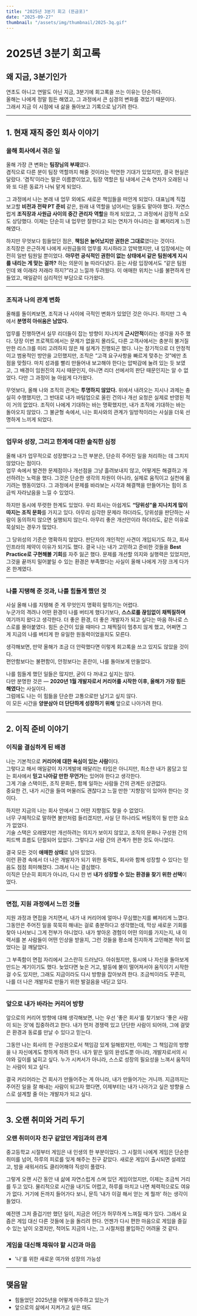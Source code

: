 ```yaml
---
title: "2025년 3분기 회고 (뜬금포)"
date: "2025-09-27"
thumbnail: "/assets/img/thumbnail/2025-3q.gif"
---
```


# 2025년 3분기 회고록

## 왜 지금, 3분기인가
연초도 아니고 연말도 아닌 지금, 3분기에 회고록을 쓰는 이유는 단순하다.  
올해는 나에게 정말 힘든 해였고, 그 과정에서 큰 심경의 변화를 겪었기 때문이다.  
그래서 지금 이 시점에 내 삶을 돌아보고 기록으로 남기려 한다.

---

## 1. 현재 재직 중인 회사 이야기
### 올해 회사에서 겪은 일

올해 가장 큰 변화는 **팀장님의 부재**였다.  
겸직으로 다른 분이 팀장 역할까지 해줄 것이라는 막연한 기대가 있었지만, 결국 현실은 달랐다. ‘겸직’이라는 말은 이름뿐이었고, 팀장 역할은 팀 내에서 근속 연차가 오래된 나와 또 다른 동료가 나눠 맡게 되었다.

그 과정에서 나는 본래 내 업무 외에도 새로운 책임들을 떠안게 되었다. 대표님께 직접 보고할 **비전과 전략 PT 준비** 같은, 원래 내 역할을 넘어서는 일들도 맡아야 했다. 자연스럽게 **조직장과 사원급 사이의 중간 관리자 역할**을 하게 되었고, 그 과정에서 감정적 소모도 상당했다. 이제는 단순히 내 업무만 잘한다고 되는 연차가 아니라는 걸 뼈저리게 느낀 해였다.

하지만 무엇보다 힘들었던 점은, **책임은 늘어났지만 권한은 그대로**였다는 것이다.  
조직장은 은근하게 나에게 사원급들의 업무를 지시하라고 압박했지만, 내 입장에서는 여전히 일반 팀원일 뿐이었다. **아무런 공식적인 권한이 없는 상태에서 같은 팀원에게 지시를 내리는 게 맞는 걸까?** 하는 의문이 늘 따라다녔다. 듣는 사람 입장에서도 “같은 팀원인데 왜 이래라 저래라 하지?”라고 느낄까 두려웠다. 이 애매한 위치는 나를 불편하게 만들었고, 매일같이 심리적인 부담으로 다가왔다.

---

### 조직과 나의 관계 변화

올해를 돌이켜보면, 조직과 나 사이에 극적인 변화가 있었던 것은 아니다. 하지만 그 속에서 **분명히 아쉬움은 남았다.**

업무를 진행하면서 실무 리더들이 잡는 방향이 지나치게 **근시안적**이라는 생각을 자주 했다. 당장 이번 프로젝트에서는 문제가 없을지 몰라도, 다른 고객사에서는 충분히 불거질 만한 리스크를 미리 고려하지 않은 채 설계가 진행되곤 했다. 나는 장기적으로 더 안정적이고 범용적인 방안을 고민했지만, 조직은 “고객 요구사항을 빠르게 맞추는 것”에만 초점을 맞췄다. 마치 성과를 빨리 만들어내 보고해야 한다는 압박감에 눌려 있는 듯 보였고, 그 배경이 임원진의 지시 때문인지, 아니면 리더 선에서의 판단 때문인지는 알 수 없었다. 다만 그 과정이 늘 아쉽게 다가왔다.

무엇보다, 올해 나와 조직의 관계는 **투명하지 않았다.** 위에서 내려오는 지시나 과제는 충실히 수행했지만, 그 반대로 내가 바텀업으로 올린 건의나 개선 요청은 실제로 반영된 적이 거의 없었다. 조직이 나에게 기대하는 바는 명확했지만, 내가 조직에 기대하는 바는 돌아오지 않았다. 그 불균형 속에서, 나는 회사와의 관계가 일방적이라는 사실을 더욱 선명하게 느끼게 되었다.

---

### 업무와 성장, 그리고 한계에 대한 솔직한 심정

올해 내가 업무적으로 성장했다고 느낀 부분은, 단순히 주어진 일을 처리하는 데 그치지 않았다는 점이다.  
업무 속에서 발견한 문제점이나 개선점을 그냥 흘려보내지 않고, 어떻게든 해결하고 개선하려는 노력을 했다. 그것은 단순한 생각의 차원이 아니라, 실제로 움직이고 실천에 옮기려는 행동이었다. 그 과정에서 문제를 바라보는 시각과 해결책을 만들어가는 힘이 조금씩 자라났음을 느낄 수 있었다.

하지만 동시에 뚜렷한 한계도 있었다. 우리 회사는 아쉽게도 **“당위성”을 지나치게 많이 따지는 조직 문화**를 가지고 있다. 아무리 심각한 문제라 하더라도, 당위성을 판단하는 사람이 동의하지 않으면 실행되지 않는다. 아무리 좋은 개선안이라 하더라도, 같은 이유로 묵살되는 경우가 많았다.

그 당위성의 기준은 명확하지 않았다. 판단자의 개인적인 사견이 개입되기도 하고, 회사 인프라의 제약이 이유가 되기도 했다. 결국 나는 내가 고민하고 준비한 것들을 **Best Practice로 구현해볼 기회**를 자주 잃곤 했다. 문제를 개선할 의지와 실행력은 있었지만, 그것을 끝까지 밀어붙일 수 있는 환경은 부족했다는 사실이 올해 나에게 가장 크게 다가온 한계였다.

---

### 나를 지탱해 준 것과, 나를 힘들게 했던 것

사실 올해 나를 지탱해 준 게 무엇인지 명확히 말하기는 어렵다.  
누군가의 격려나 어떤 환경이 나를 버티게 했다기보다, **스스로를 끊임없이 채찍질하며** 여기까지 왔다고 생각한다. 더 좋은 환경, 더 좋은 개발자가 되고 싶다는 마음 하나로 스스로를 몰아붙였다. 힘든 순간이 있을 때마다 그 채찍질이 멈추지 않게 했고, 어쩌면 그게 지금의 나를 버티게 한 유일한 원동력이었을지도 모른다.

생각해보면, 만약 올해가 조금 더 안락했다면 이렇게 회고록을 쓰고 있지도 않았을 것이다.  
편안함보다는 불편함이, 안정보다는 혼란이, 나를 돌아보게 만들었다.

나를 힘들게 했던 일들은 많지만, 굳이 다 꺼내고 싶지는 않다.  
다만 분명한 것은 — **2020년 1월 개발자로서 커리어를 시작한 이후, 올해가 가장 힘든 해였다**는 사실이다.  
그럼에도 나는 이 힘듦을 단순한 고통으로만 남기고 싶지 않다.  
이 모든 시간을 **양분삼아 더 단단하게 성장하기 위해** 앞으로 나아가려 한다.

---

## 2. 이직 준비 이야기
### 이직을 결심하게 된 배경
나는 기본적으로 **커리어에 대한 욕심이 있는 사람**이다.  
그렇다고 해서 매일같이 자기계발에 매달리는 타입은 아니지만, 최소한 내가 몸담고 있는 회사에서 **믿고 나아갈 만한 무언가**는 있어야 한다고 생각한다.  
그게 기술 스택이든, 조직 문화든, 함께 일하는 사람들 간의 관계든 상관없다.  
중요한 건, 내가 시간을 들여 머물러도 괜찮다고 느낄 만한 '지향점'이 있어야 한다는 것이다.

하지만 지금의 나는 회사 안에서 그 어떤 지향점도 찾을 수 없었다.  
너무 구체적으로 말하면 불만처럼 들리겠지만, 사실 단 하나라도 버팀목이 될 만한 요소가 없었다.  
기술 스택은 오래됐지만 개선하려는 의지가 보이지 않았고, 조직의 문화나 구성원 간의 피드백 흐름도 단절되어 있었다. 그렇다고 사람 간의 관계가 편한 것도 아니었다.

결국 모든 것이 **애매한 상태**로 남아 있었다.  
이런 환경 속에서 더 나은 개발자가 되기 위한 동력도, 회사와 함께 성장할 수 있다는 믿음도 점점 희미해졌다. 그래서 나는 결심했다.  
이직은 단순히 회피가 아니라, 다시 한 번 **내가 성장할 수 있는 환경을 찾기 위한 선택**이었다.

---

### 면접, 지원 과정에서 느낀 것들
지원 과정과 면접을 거치면서, 내가 내 커리어에 얼마나 무심했는지를 뼈저리게 느꼈다.
그동안은 주어진 일을 묵묵히 해내는 걸로 충분하다고 생각했는데, 막상 새로운 기회를 찾아 나서보니 그게 전부가 아니었다.
내가 쌓아온 경험이 어떤 의미를 가지는지, 내 이력서를 본 사람들이 어떤 인상을 받을지,
그런 것들을 평소에 진지하게 고민해본 적이 없었다는 걸 깨달았다.

그 부족함이 면접 자리에서 고스란히 드러났다.
아쉬웠지만, 동시에 나 자신을 돌아보게 만드는 계기이기도 했다.
늦었다면 늦은 거고, 발등에 불이 떨어져서야 움직이기 시작한 걸 수도 있지만,
그래도 지금이라도 다시 방향을 잡아보려 한다.
조금씩이라도 꾸준히, 나를 더 나은 개발자로 만들기 위한 발걸음을 내딛고 있다.

---

### 앞으로 내가 바라는 커리어 방향
앞으로의 커리어 방향에 대해 생각해보면, 나는 우선 ‘좋은 회사’를 찾기보다 ‘좋은 사람이 되는 것’에 집중하려고 한다.
내가 먼저 경쟁력 있고 단단한 사람이 되어야, 그에 걸맞은 환경과 동료를 만날 수 있다고 믿는다.

그동안 나는 회사의 한 구성원으로서 책임감 있게 일해왔지만, 이제는 그 책임감의 방향을 나 자신에게도 향하게 하려 한다.
내가 맡은 일의 완성도뿐 아니라, 개발자로서의 시야와 깊이를 넓히고 싶다.
누가 시켜서가 아니라, 스스로 성장의 필요성을 느껴서 움직이는 사람이 되고 싶다.

결국 커리어라는 건 회사가 만들어주는 게 아니라, 내가 만들어가는 거니까.
지금까지는 주어진 일을 잘 해내는 사람이 되고자 했다면,
이제부터는 내가 나아가고 싶은 방향을 스스로 설계할 줄 아는 개발자가 되고 싶다.

---

## 3. 오랜 취미와 거리 두기
### 오랜 취미이자 친구 같았던 게임과의 관계
중고등학교 시절부터 게임은 내 인생의 한 부분이었다.
그 시절의 나에게 게임은 단순한 취미를 넘어, 하루의 피로를 잊게 해주는 친구 같았다.
새로운 게임이 출시되면 설레었고, 밤을 새워서라도 클리어해야 직성이 풀렸다.

그렇게 오랜 시간 동안 내 삶에 자연스럽게 스며 있던 게임이었지만,
이제는 조금씩 거리를 두고 있다.
물리적으로 시간을 내기도 어렵고, 하루를 마치고 나면 체력적으로도 여유가 없다.
거기에 돈까지 들어가다 보니, 문득 ‘내가 이걸 해서 얻는 게 뭘까’ 하는 생각이 들었다.

예전엔 그저 즐겁기만 했던 일이,
지금은 어딘가 허무하게 느껴질 때가 있다.
그래서 요즘은 게임 대신 다른 것들에 눈을 돌리려 한다.
언젠가 다시 편한 마음으로 게임을 즐길 수 있는 날이 오겠지만,
적어도 지금의 나는, 그 시절처럼 몰입하긴 어려울 것 같다.

### 게임을 대신해 채워야 할 시간과 마음
- '나'를 위한 새로운 여가와 성장의 가능성

---

## 맺음말
- 힘들었던 2025년을 어떻게 마주하고 있는가
- 앞으로의 삶에서 지켜가고 싶은 태도